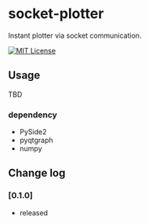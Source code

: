 # socket-plotter

Instant plotter via socket communication.

[![MIT License](http://img.shields.io/badge/license-MIT-blue.svg?style=flat)](LICENSE)


## Usage

TBD


### dependency

- PySide2
- pyqtgraph
- numpy

## Change log
### [0.1.0]
- released

